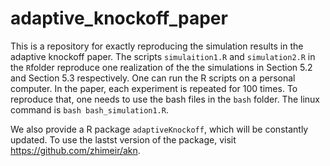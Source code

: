 # adaptive_knockoff_paper

This is a repository for exactly reproducing the simulation results in the adaptive knockoff paper. The scripts `simulaition1.R` and `simulation2.R` in the `R`folder reproduce one realization of the the simulations in Section 5.2 and Section 5.3 respectively. One can run the R scripts on a personal computer. In the paper, each experiment is repeated for 100 times. To reproduce that, one needs to use the bash files in the `bash` folder. The linux command is `bash bash_simulation1.R`.

We also provide a R package `adaptiveKnockoff`, which will be constantly updated. To use the lastst version of the package, visit <https://github.com/zhimeir/akn>.
